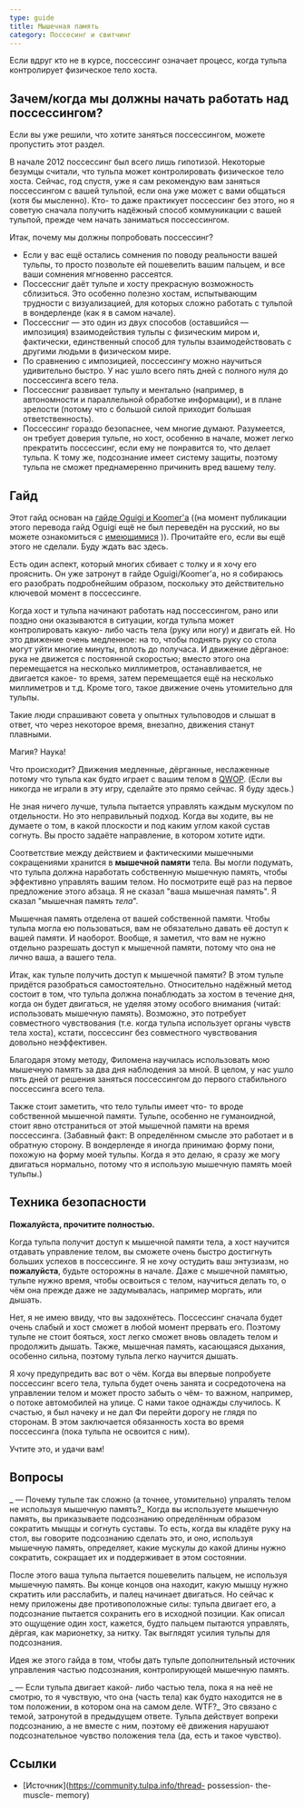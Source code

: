 ```yaml
---
type: guide
title: Мышечная память
category: Поссесинг и свитчинг
---
```



Если вдруг кто не в курсе, поссессинг означает процесс, когда тульпа контролирует физическое тело хоста.

## Зачем/когда мы должны начать работать над поссессингом?

Если вы уже решили, что хотите заняться поссессингом, можете пропустить этот раздел.

В начале 2012 поссессинг был всего лишь гипотизой. Некоторые безумцы считали, что тульпа может контролировать физическое тело хоста. Сейчас, год спустя, уже я сам рекомендую вам заняться поссессингом с вашей тульпой, если она уже может с вами общаться (хотя бы мысленно). Кто- то даже практикует поссессинг без этого, но я советую сначала получить надёжный способ коммуникации с вашей тульпой, прежде чем начать заниматься поссессингом.

Итак, почему мы должны попробовать поссессинг?

- Если у вас ещё остались сомнения по поводу реальности вашей тульпы, то просто позвольте ей пошевелить вашим пальцем, и все ваши сомнения мгновенно рассеятся.
- Поссессниг даёт тульпе и хосту прекрасную возможность сблизиться. Это особенно полезно хостам, испытывающим трудности с визуализацией, для которых сложно работать с тульпой в вондерленде (как я в самом начале).
- Поссессниг — это один из двух способов (оставшийся — импозиция) взаимодействия тульпы с физическим миром и, фактически, единственный способ для тульпы взаимодействовать с другими людьми в физическом мире.
- По сравнению с импозицией, поссессингу можно научиться удивительно быстро. У нас ушло всего пять дней с полного нуля до поссессинга всего тела.
- Поссессниг развивает тульпу и ментально (например, в автономности и параллельной обработке информации), и в плане зрелости (потому что с большой силой приходит большая ответственность).
- Поссессинг гораздо безопаснее, чем многие думают. Разумеется, он требует доверия тульпе, но хост, особенно в начале, может легко прекратить поссессинг, если ему не понравится то, что делает тульпа. К тому же, подсознание имеет систему защиты, поэтому тульпа не сможет преднамеренно причинить вред вашему телу.

## Гайд
Этот гайд основан на [гайде Oguigi и Koomer'а](https://web.archive.org/web/20130507075330/http://community.tulpa.info/Thread-Possession-Oguigi-Koomer-Possession-Starter-guide) ((на момент публикации этого перевода гайд Oguigi ещё не был переведён на русский, но вы можете ознакомиться с [имеющимися](https://tulpawiki.org/tag/%D0%BF%D0%BE%D1%81%D0%B5%D1%81%D1%81%D0%B8%D0%BD%D0%B3_%D1%81%D0%B2%D0%B8%D1%82%D1%87%D0%B8%D0%BD%D0%B3?do=showtag&tag=%D0%BF%D0%BE%D1%81%D0%B5%D1%81%D1%81%D0%B8%D0%BD%D0%B3_%D1%81%D0%B2%D0%B8%D1%82%D1%87%D0%B8%D0%BD%D0%B3%2C) )). Прочитайте его, если вы ещё этого не сделали. Буду ждать вас здесь.

Есть один аспект, который многих сбивает с толку и я хочу его прояснить. Он уже затронут в гайде Oguigi/Koomer'а, но я собираюсь его разобрать подробнейшим образом, поскольку это действительно ключевой момент в поссессинге.

Когда хост и тульпа начинают работать над поссессингом, рано или поздно они оказываются в ситуации, когда тульпа может контролировать какую- либо часть тела (руку или ногу) и двигать ей. Но это движение очень медленное: на то, чтобы поднять руку со стола могут уйти многие минуты, вплоть до получаса. И движение дёрганое: рука не движется с постоянной скоростью; вместо этого она перемещается на несколько миллиметров, останавливается, не двигается какое- то время, затем перемещается ещё на несколько миллиметров и т.д. Кроме того, такое движение очень утомительно для тульпы.

Такие люди спрашивают совета у опытных тульповодов и слышат в ответ, что через некоторое время, внезапно, движения станут плавными.

Магия? Наука!

Что происходит? Движения медленные, дёрганные, неслаженные потому что тульпа как будто играет с вашим телом в [QWOP](http://www.foddy.net/Athletics.html). (Если вы никогда не играли в эту игру, сделайте это прямо сейчас. Я буду здесь.)

Не зная ничего лучше, тульпа пытается управлять каждым мускулом по отдельности. Но это неправильный подход. Когда вы ходите, вы не думаете о том, в какой плоскости и под каким углом какой сустав согнуть. Вы просто задаёте направление, в котором хотите идти.

Соответствие между действием и фактическими мышечными сокращениями хранится в **мышечной памяти** тела. Вы могли подумать, что тульпа должна наработать собственную мышечную память, чтобы эффективно управлять вашим телом. Но посмотрите ещё раз на первое предложение этого абзаца. Я не сказал "ваша мышечная память". Я сказал "мышечная память _тела_".

Мышечная память отделена от вашей собственной памяти. Чтобы тульпа могла ею пользоваться, вам не обязательно давать её доступ к вашей памяти. И наоборот. Вообще, я заметил, что вам не нужно отдельно разрешать доступ к мышечной памяти, потому что она не лично ваша, а вашего тела.

Итак, как тульпе получить доступ к мышечной памяти? В этом тульпе придётся разобраться самостоятельно. Относительно надёжный метод состоит в том, что тульпа должна понаблюдать за хостом в течение дня, когда он будет двигаться, не уделяя этому особого внимания (читай: использовать мышечную память). Возможно, это потребует совместного чувствования (т.е. когда тульпа использует органы чувств тела хоста), кстати, поссессинг без совместного чувствования довольно неэффективен.

Благодаря этому методу, Филомена научилась использовать мою мышечную память за два дня наблюдения за мной. В целом, у нас ушло пять дней от решения заняться поссессингом до первого стабильного поссессинга всего тела.

Также стоит заметить, что тело тульпы имеет что- то вроде собственной мышечной памяти. Тульпе, особенно не гуманоидной, стоит явно отстраниться от этой мышечной памяти на время поссессинга. (Забавный факт: В определённом смысле это работает и в обратную сторону. В вондерленде я иногда принимаю форму пони, похожую на форму моей тульпы. Когда я это делаю, я сразу же могу двигаться нормально, потому что я использую мышечную память моей тульпы.)

## Техника безопасности
**Пожалуйста, прочитите полностью.**

Когда тульпа получит доступ к мышечной памяти тела, а хост научится отдавать управление телом, вы сможете очень быстро достигнуть больших успехов в поссессинге. Я не хочу остудить ваш энтузиазм, но **пожалуйста**, будьте осторожны в начале. Даже с мышечной памятью, тульпе нужно время, чтобы освоиться с телом, научиться делать то, о чём она прежде даже не задумывалась, например моргать, или дышать.

Нет, я не имею ввиду, что вы задохнётесь. Поссессинг сначала будет очень слабый и хост сможет в любой момент прервать его. Поэтому тульпе не стоит бояться, хост легко сможет вновь овладеть телом и продолжить дышать. Также, мышечная память, касающаяся дыхания, особенно сильна, поэтому тульпа легко научится дышать.

Я хочу предупредить вас вот о чём. Когда вы впервые попробуете поссессинг всего тела, тульпа будет очень занята и сосредоточена на управлении телом и может просто забыть о чём- то важном, например, о потоке автомобилей на улице. С нами такое однажды случилось. К счастью, я был начеку и не дал Фи перейти дорогу не глядя по сторонам. В этом заключается обязанность хоста во время поссессинга (пока тульпа не освоится с ним).

Учтите это, и удачи вам!

## Вопросы
_ — Почему тульпе так сложно (а точнее, утомительно) упралять телом не используя мышечную память?_
Когда вы используете мышечную память, вы приказываете подсознанию определённым образом сократить мыщцы и согнуть суставы. То есть, когда вы кладёте руку на стол, вы говорите подсознанию сделать это, и оно, используя мышечную память, определяет, какие мускулы до какой длины нужно сократить, сокращает их и поддерживает в этом состоянии.

После этого ваша тульпа пытается пошевелить пальцем, не используя мышечную память. Вы конце концов она находит, какую мышцу нужно скратить или расслабить, и палец начинает двигаться. Но сейчас к нему приложены две противоположные силы: тульпа двигает его, а подсознание пытается сохранить его в исходной позиции. Как описал это ощущение один хост, кажется, будто пальцем пытаются управлять, дёргая, как марионетку, за нитку. Так выглядят усилия тульпы для подсознания.

Идея же этого гайда в том, чтобы дать тульпе дополнительный источник управления частью подсознания, контролирующей мышечную память.

_ — Если тульпа двигает какой- либо частью тела, пока я на неё не смотрю, то я чувствую, что она (часть тела) как будто находится не в том положении, в котором она на самом деле. WTF?_
Это связано с темой, затронутой в предыдущем ответе. Тульпа действует вопреки подсознанию, а не вместе с ним, поэтому её движения нарушают подсознательное чувство положения тела (да, есть и такое чувство).

## Ссылки
* [Источник](https://community.tulpa.info/thread- possession- the- muscle- memory)
